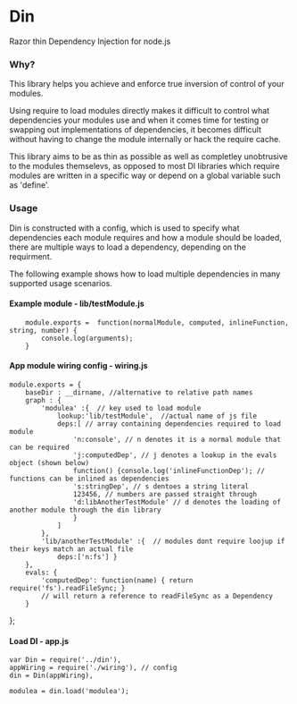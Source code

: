 # Din
Razor thin Dependency Injection for node.js

### Why?
This library helps you achieve and enforce true inversion of control of your modules.

Using require to load modules directly makes it difficult to control what dependencies your modules use and when it comes time for testing or swapping out implementations of dependencies, it becomes difficult without having to change the module internally or hack the require cache.

This library aims to be as thin as possible as well as completley unobtrusive to the modules themselevs, as opposed to most DI libraries which require modules are written in a specific way or depend on a global variable such as 'define'.

### Usage
Din is constructed with a config, which is used to specify what dependencies each module requires and how a module should be loaded, there are multiple ways to load a dependency, depending on the requirment.


The following example shows how to load multiple dependencies in many supported usage scenarios.

#### Example module - lib/testModule.js
        module.exports =  function(normalModule, computed, inlineFunction, string, number) {
            console.log(arguments);
        }


#### App module wiring config - wiring.js

    module.exports = {
        baseDir : __dirname, //alternative to relative path names
        graph : {
            'modulea' :{  // key used to load module
                lookup:'lib/testModule',  //actual name of js file
                deps:[ // array containing dependencies required to load module
                    'n:console', // n denotes it is a normal module that can be required
                    'j:computedDep', // j denotes a lookup in the evals object (shown below)
                    function() {console.log('inlineFunctionDep'); // functions can be inlined as dependencies
                    's:stringDep', // s dentoes a string literal
                    123456, // numbers are passed straight through
                    'd:libAnotherTestModule' // d denotes the loading of another module through the din library
                    }
                ]
            },
            'lib/anotherTestModule' :{  // modules dont require loojup if their keys match an actual file
                deps:['n:fs'] }
        },
        evals: {
            'computedDep': function(name) { return require('fs').readFileSync; }
            // will return a reference to readFileSync as a Dependency
        }
};

#### Load DI - app.js

    var Din = require('../din'),
    appWiring = require('./wiring'), // config
    din = Din(appWiring),

    modulea = din.load('modulea');


